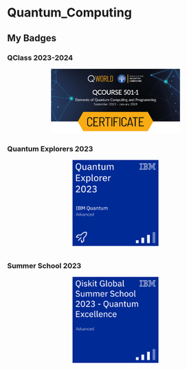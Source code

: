 # Quantum_Computing

## My Badges

### QClass 2023-2024
<div style='display: flex; flex-direction: column; align-items: center;'>
    <a href='./_badges/QCourse501-1-214_Certificate.jpg' target='_blank'>
        <img src='./_badges/QCourse501-1-214_Badge.jpg' width='300'>
    </a>
</div>



### Quantum Explorers 2023
<div style='display: flex; flex-direction: column; align-items: center;'>
    <a href='https://www.credly.com/badges/1dfa6b06-c443-4d56-b6e8-3375dd7ad03b/linked_in_profile' target='_blank'>
        <img src='./_badges/quantum-explorer-2023-advanced.png' width='200' style='margin-bottom: 10px;'>
    </a>
</div>

### Summer School 2023
<div style='display: flex; flex-direction: column; align-items: center;'>
    <a href='https://www.credly.com/badges/a27d052e-9609-4c30-aeb7-8b86ab0fd75a/linked_in_profile' target='_blank'>
        <img src='./_badges/qiskit-global-summer-school-2023-quantum-excellence.png' width='200'>
    </a>
</div>
